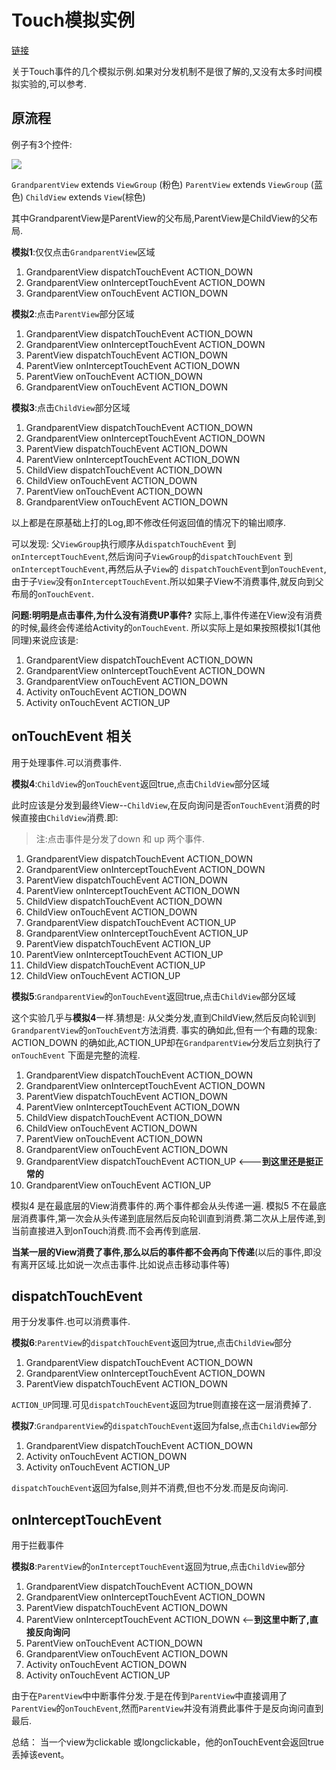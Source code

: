 
# Touch模拟实例

[链接](http://mio4kon.com/2015/09/22/Touch%E4%BA%8B%E4%BB%B6%E6%A8%A1%E6%8B%9F/)

关于Touch事件的几个模拟示例.如果对分发机制不是很了解的,又没有太多时间模拟实验的,可以参考.

## 原流程

例子有3个控件:

![](http://7q5ccl.com1.z0.glb.clouddn.com/miotouch事件.jpg)

`GrandparentView` extends `ViewGroup` (粉色)
`ParentView` extends `ViewGroup`      (蓝色)
`ChildView` extends `View`(棕色)

其中GrandparentView是ParentView的父布局,ParentView是ChildView的父布局.

<!--more-->

**模拟1**:仅仅点击`GrandparentView`区域

1. GrandparentView dispatchTouchEvent  ACTION_DOWN
2. GrandparentView onInterceptTouchEvent  ACTION_DOWN
3. GrandparentView onTouchEvent ACTION_DOWN

**模拟2**:点击`ParentView`部分区域

1. GrandparentView dispatchTouchEvent  ACTION_DOWN
2. GrandparentView onInterceptTouchEvent  ACTION_DOWN
3. ParentView dispatchTouchEvent  ACTION_DOWN
4. ParentView onInterceptTouchEvent  ACTION_DOWN
5. ParentView onTouchEvent  ACTION_DOWN
6. GrandparentView onTouchEvent ACTION_DOWN

**模拟3**:点击`ChildView`部分区域	

1. GrandparentView dispatchTouchEvent  ACTION_DOWN
2. GrandparentView onInterceptTouchEvent  ACTION_DOWN
3. ParentView dispatchTouchEvent  ACTION_DOWN
4. ParentView onInterceptTouchEvent  ACTION_DOWN
5. ChildView dispatchTouchEvent  ACTION_DOWN
6. ChildView onTouchEvent  ACTION_DOWN
7. ParentView onTouchEvent  ACTION_DOWN
8. GrandparentView onTouchEvent ACTION_DOWN

以上都是在原基础上打的Log,即不修改任何返回值的情况下的输出顺序.

可以发现:
父`ViewGroup`执行顺序从`dispatchTouchEvent` 到 `onInterceptTouchEvent`,然后询问子`ViewGroup`的`dispatchTouchEvent` 到 `onInterceptTouchEvent`,再然后从子`View`的
`dispatchTouchEvent`到`onTouchEvent`,由于子`View`没有`onInterceptTouchEvent`.所以如果子View不消费事件,就反向到父布局的`onTouchEvent`.

**问题:明明是点击事件,为什么没有消费UP事件?**
实际上,事件传递在View没有消费的时候,最终会传递给Activity的`onTouchEvent`.
所以实际上是如果按照模拟1(其他同理)来说应该是:

1. GrandparentView dispatchTouchEvent  ACTION_DOWN
2. GrandparentView onInterceptTouchEvent  ACTION_DOWN
3. GrandparentView onTouchEvent ACTION_DOWN
4. Activity onTouchEvent ACTION_DOWN
5. Activity onTouchEvent ACTION_UP


## onTouchEvent 相关

用于处理事件.可以消费事件.

**模拟4**:`ChildView`的`onTouchEvent`返回true,点击`ChildView`部分区域

此时应该是分发到最终View--`ChildView`,在反向询问是否`onTouchEvent`消费的时候直接由`ChildView`消费.即:

> 注:点击事件是分发了down 和 up 两个事件.

1. GrandparentView dispatchTouchEvent  ACTION_DOWN
2. GrandparentView onInterceptTouchEvent  ACTION_DOWN
3. ParentView dispatchTouchEvent  ACTION_DOWN
4. ParentView onInterceptTouchEvent  ACTION_DOWN
5. ChildView dispatchTouchEvent  ACTION_DOWN
6. ChildView onTouchEvent  ACTION_DOWN
7. GrandparentView dispatchTouchEvent  ACTION_UP
8. GrandparentView onInterceptTouchEvent  ACTION_UP
9. ParentView dispatchTouchEvent  ACTION_UP
10. ParentView onInterceptTouchEvent  ACTION_UP
11. ChildView dispatchTouchEvent  ACTION_UP
12. ChildView onTouchEvent  ACTION_UP

**模拟5**:`GrandparentView`的`onTouchEvent`返回true,点击`ChildView`部分区域

这个实验几乎与**模拟4**一样.猜想是:
从父类分发,直到ChildView,然后反向轮训到`GrandparentView`的`onTouchEvent`方法消费.
事实的确如此,但有一个有趣的现象:
ACTION_DOWN 的确如此,ACTION_UP却在`GrandparentView`分发后立刻执行了`onTouchEvent`
下面是完整的流程.

1. GrandparentView dispatchTouchEvent  ACTION_DOWN
2. GrandparentView onInterceptTouchEvent  ACTION_DOWN
3. ParentView dispatchTouchEvent  ACTION_DOWN
4. ParentView onInterceptTouchEvent  ACTION_DOWN
5. ChildView dispatchTouchEvent  ACTION_DOWN
6. ChildView onTouchEvent  ACTION_DOWN
7. ParentView onTouchEvent  ACTION_DOWN
8. GrandparentView onTouchEvent ACTION_DOWN
9. GrandparentView dispatchTouchEvent  ACTION_UP   <---**到这里还是挺正常的**
10. GrandparentView onTouchEvent ACTION_UP  

模拟4 是在最底层的View消费事件的.两个事件都会从头传递一遍. 
模拟5 不在最底层消费事件,第一次会从头传递到底层然后反向轮训直到消费.第二次从上层传递,到当前直接进入到onTouch消费.而不会再传到底层.

**当某一层的View消费了事件,那么以后的事件都不会再向下传递**(以后的事件,即没有离开区域.比如说一次点击事件.比如说点击移动事件等)

## dispatchTouchEvent

用于分发事件.也可以消费事件.

**模拟6**:`ParentView`的`dispatchTouchEvent`返回为true,点击`ChildView`部分

1. GrandparentView dispatchTouchEvent  ACTION_DOWN
2. GrandparentView onInterceptTouchEvent  ACTION_DOWN
3. ParentView dispatchTouchEvent  ACTION_DOWN

`ACTION_UP`同理.可见`dispatchTouchEvent`返回为true则直接在这一层消费掉了.

**模拟7**:`GrandparentView`的`dispatchTouchEvent`返回为false,点击`ChildView`部分

1. GrandparentView dispatchTouchEvent  ACTION_DOWN
2. Activity onTouchEvent ACTION_DOWN
3. Activity onTouchEvent ACTION_UP

`dispatchTouchEvent`返回为false,则并不消费,但也不分发.而是反向询问.

## onInterceptTouchEvent

用于拦截事件

**模拟8**:`ParentView`的`onInterceptTouchEvent`返回为true,点击`ChildView`部分

1. GrandparentView dispatchTouchEvent  ACTION_DOWN
2. GrandparentView onInterceptTouchEvent  ACTION_DOWN
3. ParentView dispatchTouchEvent  ACTION_DOWN
4. ParentView onInterceptTouchEvent  ACTION_DOWN <--**到这里中断了,直接反向询问**
5. ParentView onTouchEvent  ACTION_DOWN
6. GrandparentView onTouchEvent ACTION_DOWN
7. Activity onTouchEvent ACTION_DOWN
8. Activity onTouchEvent ACTION_UP


 由于在`ParentView`中中断事件分发.于是在传到`ParentView`中直接调用了`ParentView`的`onTouchEvent`,然而`ParentView`并没有消费此事件于是反向询问直到最后.
 

总结：
当一个view为clickable 或longclickable，他的onTouchEvent会返回true丢掉该event。


